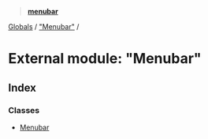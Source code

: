 > **[menubar](../README.md)**

[Globals](../globals.md) / ["Menubar"](_menubar_.md) /

# External module: "Menubar"

## Index

### Classes

* [Menubar](../classes/_menubar_.menubar.md)